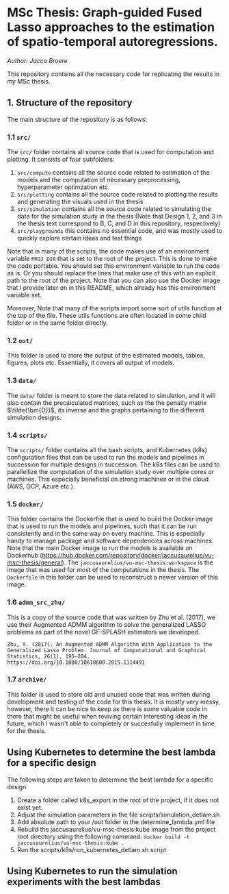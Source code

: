 # MSc Thesis: Graph-guided Fused Lasso approaches to the estimation of spatio-temporal autoregressions.
*Author: Jacco Broere*

This repository contains all the necessary code for replicating the results in my MSc thesis.

## 1. Structure of the repository
The main structure of the repository is as follows:

### 1.1 `src/`
The `src/` folder contains all source code that is used for computation and plotting. It consists of four subfolders:
1. `src/compute` contains all the source code related to estimation of the models and the computation of necessary preprocessing, hyperparameter optimzation etc.
2. `src/plotting` contains all the source code related to plotting the results and generating the visuals used in the thesis
3. `src/simulation` contains all the source code related to simulating the data for the simulation study in the thesis (Note that Design 1, 2, and 3 in the thesis text correspond to B, C, and D in this repository, respectively)
4. `src/playgrounds` this contains no essential code, and was mostly used to quickly explore certain ideas and test things

Note that in many of the scripts, the code makes use of an environment variable `PROJ_DIR` that is set to the root of the project. This is done to make the code portable. You should set this environment variable to run the code as is. Or you should replace the lines that make use of this with an explicit path to the root of the project. Note that you can also use the Docker image that I provide later on in this README, which already has this environment variable set.

Moreover, Note that many of the scripts import some sort of utils function at the top of the file. These utils functions are often located in some child folder or in the same folder directly.

### 1.2 `out/`
This folder is used to store the output of the estimated models, tables, figures, plots etc. Essentially, it covers all output of models.

### 1.3 `data/`
The `data/` folder is meant to store the data related to simulation, and it will also contain the precalculated matrices, such as the the penalty matrix $\tilde{\bm{D}}$, its inverse and the graphs pertaining to the different simulation designs.

### 1.4 `scripts/`
The `scripts/` folder contains all the bash scripts, and Kubernetes (k8s) configuration files that can be used to run the models and pipelines in succession for multiple designs in succession. The k8s files can be used to parallellize the computation of the simulation study over multiple cores or machines. This especially beneficial on strong machines or in the cloud (AWS, GCP, Azure etc.).

### 1.5 `docker/`
This folder contains the Dockerfile that is used to build the Docker image that is used to run the models and pipelines, such that it can be run consistently and in the same way on every machine. This is especially handy to manage package and software dependencies across machines. Note that the main Docker image to run the models is available on Dockerhub (https://hub.docker.com/repository/docker/jaccusaurelius/vu-msc-thesis/general). The `jaccusaurelius/vu-msc-thesis:workspace` is the image that was used for most of the computations in the thesis. The `Dockerfile` in this folder can be used to reconstruct a newer version of this image.

### 1.6 `admm_src_zhu/`
This is a copy of the source code that was written by Zhu et al. (2017), we use their Augmented ADMM algorithm to solve the generalized LASSO problems as part of the novel GF-SPLASH estimators we developed.

```
Zhu, Y. (2017). An Augmented ADMM Algorithm With Application to the Generalized Lasso Problem. Journal of Computational and Graphical Statistics, 26(1), 195–204. https://doi.org/10.1080/10618600.2015.1114491
```

### 1.7 `archive/`
This folder is used to store old and unused code that was written during development and testing of the code for this thesis. It is mostly very messy, however, there it can be nice to keep as there is some valuable code in there that might be useful when reviving certain interesting ideas in the future, which I wasn't able to completely or succesfully implement in time for the thesis.



## Using Kubernetes to determine the best lambda for a specific design
The following steps are taken to determine the best lambda for a specific design:
1. Create a folder called k8s_export in the root of the project, if it does not exist yet.
2. Adjust the simulation parameters in the file scripts/simulation_detlam.sh
3. Add absolute path to your /out folder in the determine_lambda.yml file
4. Rebuild the jaccusaurelius/vu-msc-thesis:kube image from the project root directory using the following command:
```docker build -t jaccusaurelius/vu-msc-thesis:kube .```
5. Run the scripts/k8s/run_kubernetes_detlam.sh script

## Using Kubernetes to run the simulation experiments with the best lambdas


